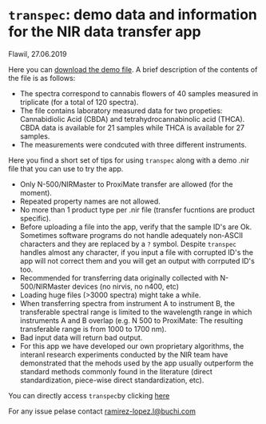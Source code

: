 # `transpec`: demo data and information for the NIR data transfer app

Flawil, 27.06.2019

Here you can [download the demo file](https://github.com/buchi-labortechnik/transpec_info/raw/master/DEMO-file_cannabis.nir). A brief description of the contents of the file is as follows: 

- The spectra correspond to cannabis flowers of 40 samples measured in triplicate (for a total of 120 spectra).  
- The file contains laboratory measured data for two propeties: Cannabidiolic Acid (CBDA) and tetrahydrocannabinolic acid (THCA). CBDA data is available for 21 samples while THCA is available for 27 samples. 
- The measurements were condcuted with three different instruments.

Here you find a short set of tips for using `transpec` along with a demo .nir file that you can use to try the app. 

- Only N-500/NIRMaster to ProxiMate transfer are allowed (for the moment).
- Repeated property names are not allowed.
- No more than 1 product type per .nir file (transfer fucntions are product specific).
- Before uploading a file into the app, verify that the sample ID's are Ok. Sometimes software programs do not handle adequately non-ASCII characters and they are replaced by a `?` symbol. Despite `transpec` handles almost any character, if you input a file with corrupted ID's the app will not correct them and you will get an output with corrputed ID's too. 
- Recommended for transferring data originally collected with N-500/NIRMaster devices (no nirvis, no n400, etc)
- Loading huge files (>3000 spectra) might take a while.
- When transferring spectra from instrument A to instrument B, the transferable spectral range is limited to the wavelength range in which instruments A and B overlap (e.g. N 500 to ProxiMate: The resulting transferable range is from 1000 to 1700 nm).
- Bad input data will return bad output. 
- For this app we have developed our own proprietary algorithms, the interanl research experiments conducted by the NIR team have demonstrated that the mehods used by the app usually outperform the standard methods commonly found in the literature (direct standardization, piece-wise direct standardization, etc).

You can directly access `transpec`by clicking [here](https://transpec.buchi.com/)

For any issue pelase contact ramirez-lopez.l@buchi.com
